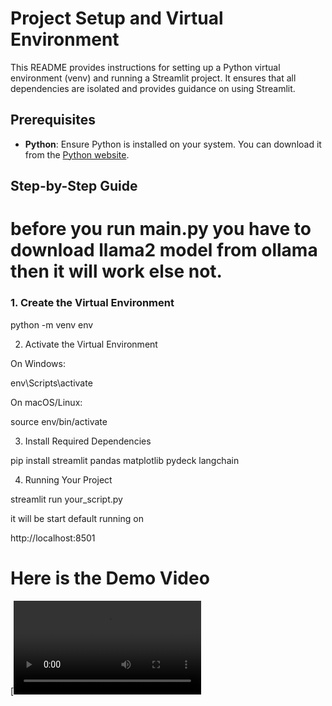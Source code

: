 # Project Setup and Virtual Environment

This README provides instructions for setting up a Python virtual environment (venv) and running a Streamlit project. It ensures that all dependencies are isolated and provides guidance on using Streamlit.

## Prerequisites

- **Python**: Ensure Python is installed on your system. You can download it from the [Python website](https://www.python.org/downloads/).

## Step-by-Step Guide

# before you run main.py you have to download llama2 model from ollama then it will work else not.

### 1. Create the Virtual Environment

python -m venv env

2. Activate the Virtual Environment

On Windows:

env\Scripts\activate

On macOS/Linux:

source env/bin/activate

3. Install Required Dependencies

pip install streamlit pandas matplotlib pydeck langchain

4. Running Your Project

streamlit run your_script.py

it will be start default running on 

http://localhost:8501

# Here is the Demo Video 

[![Watch the video](https://github.com/viveksatpute369/EV-Data-Search-Web-Application/blob/main/task-2024-08-27-11-08-46.mp4)
